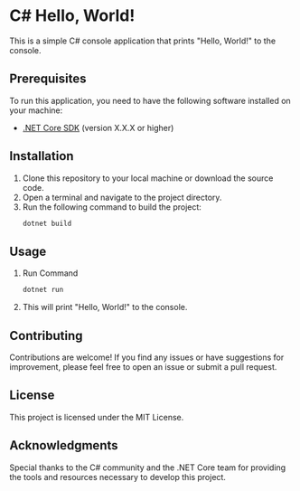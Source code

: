 # C# Hello, World!

This is a simple C# console application that prints "Hello, World!" to the console.

## Prerequisites

To run this application, you need to have the following software installed on your machine:

- [.NET Core SDK](https://dotnet.microsoft.com/download) (version X.X.X or higher)

## Installation

1. Clone this repository to your local machine or download the source code.
2. Open a terminal and navigate to the project directory.
3. Run the following command to build the project:
   ```bash
   dotnet build
   ```

## Usage

1. Run Command

   ```bash
   dotnet run
   ```

2. This will print "Hello, World!" to the console.

## Contributing

Contributions are welcome! If you find any issues or have suggestions for improvement, please feel free to open an issue or submit a pull request.

## License

This project is licensed under the MIT License.

## Acknowledgments

Special thanks to the C# community and the .NET Core team for providing the tools and resources necessary to develop this project.
